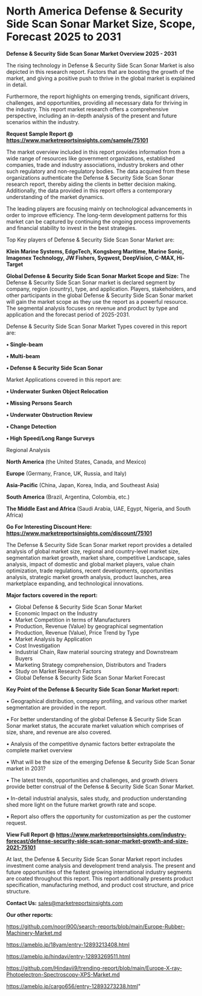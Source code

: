 # North America Defense & Security Side Scan Sonar Market Size, Scope, Forecast 2025 to 2031

<Strong> Defense & Security Side Scan Sonar Market Overview 2025 - 2031</strong>

The rising technology in Defense & Security Side Scan Sonar Market is also depicted in this research report. Factors that are boosting the growth of the market, and giving a positive push to thrive in the global market is explained in detail.

Furthermore, the report highlights on emerging trends, significant drivers, challenges, and opportunities, providing all necessary data for thriving in the industry. This report market research offers a comprehensive perspective, including an in-depth analysis of the present and future scenarios within the industry.

<strong>Request Sample Report @ <a href=https://www.marketreportsinsights.com/sample/75101>https://www.marketreportsinsights.com/sample/75101</a></strong>

The market overview included in this report provides information from a wide range of resources like government organizations, established companies, trade and industry associations, industry brokers and other such regulatory and non-regulatory bodies. The data acquired from these organizations authenticate the Defense & Security Side Scan Sonar research report, thereby aiding the clients in better decision making. Additionally, the data provided in this report offers a contemporary understanding of the market dynamics.

The leading players are focusing mainly on technological advancements in order to improve efficiency. The long-term development patterns for this market can be captured by continuing the ongoing process improvements and financial stability to invest in the best strategies.

Top Key players of Defense & Security Side Scan Sonar Market are:

<strong>Klein Marine Systems, EdgeTech, Kongsberg Maritime, Marine Sonic, Imagenex Technology, JW Fishers, Syqwest, DeepVision, C-MAX, Hi-Target</strong>

<strong><b>Global Defense & Security Side Scan Sonar Market Scope and Size:</b></strong>
The Defense & Security Side Scan Sonar market is declared segment by company, region (country), type, and application. Players, stakeholders, and other participants in the global Defense & Security Side Scan Sonar market will gain the market scope as they use the report as a powerful resource. The segmental analysis focuses on revenue and product by type and application and the forecast period of 2025-2031.

Defense & Security Side Scan Sonar Market Types covered in this report are:

<strong>• Single-beam

• Multi-beam

• Defense & Security Side Scan Sonar</strong>

Market Applications covered in this report are:

<strong>• Underwater Sunken Object Relocation

• Missing Persons Search

• Underwater Obstruction Review

• Change Detection

• High Speed/Long Range Surveys</strong> 

Regional Analysis

<strong>North America</strong> (the United States, Canada, and Mexico)

<strong>Europe</strong> (Germany, France, UK, Russia, and Italy)

<strong>Asia-Pacific</strong> (China, Japan, Korea, India, and Southeast Asia)

<strong>South America</strong> (Brazil, Argentina, Colombia, etc.)

<strong>The Middle East and Africa</strong> (Saudi Arabia, UAE, Egypt, Nigeria, and South Africa)

<strong>Go For Interesting Discount Here: <a href=https://www.marketreportsinsights.com/discount/75101>https://www.marketreportsinsights.com/discount/75101</a></strong>

The Defense & Security Side Scan Sonar market report provides a detailed analysis of global market size, regional and country-level market size, segmentation market growth, market share, competitive Landscape, sales analysis, impact of domestic and global market players, value chain optimization, trade regulations, recent developments, opportunities analysis, strategic market growth analysis, product launches, area marketplace expanding, and technological innovations.

<strong><b>Major factors covered in the report:</b></strong>
<ul>
  <li>Global Defense & Security Side Scan Sonar Market </li>
  <li>Economic Impact on the Industry</li>
  <li>Market Competition in terms of Manufacturers</li>
  <li>Production, Revenue (Value) by geographical segmentation</li>
  <li>Production, Revenue (Value), Price Trend by Type</li>
  <li>Market Analysis by Application</li>
  <li>Cost Investigation</li>
  <li>Industrial Chain, Raw material sourcing strategy and Downstream Buyers</li>
  <li>Marketing Strategy comprehension, Distributors and Traders</li>
  <li>Study on Market Research Factors</li>
  <li>Global Defense & Security Side Scan Sonar Market Forecast</li>
</ul>

<strong><b>Key Point of the Defense & Security Side Scan Sonar Market report:</b></strong>

• Geographical distribution, company profiling, and various other market segmentation are provided in the report.

• For better understanding of the global Defense & Security Side Scan Sonar market status, the accurate market valuation which comprises of size, share, and revenue are also covered.

• Analysis of the competitive dynamic factors better extrapolate the complete market overview

• What will be the size of the emerging Defense & Security Side Scan Sonar market in 2031?

• The latest trends, opportunities and challenges, and growth drivers provide better construal of the Defense & Security Side Scan Sonar Market.

• In-detail industrial analysis, sales study, and production understanding shed more light on the future market growth rate and scope.

• Report also offers the opportunity for customization as per the customer request.

<strong><b>View Full Report @ <a href=https://www.marketreportsinsights.com/industry-forecast/defense-security-side-scan-sonar-market-growth-and-size-2021-75101>https://www.marketreportsinsights.com/industry-forecast/defense-security-side-scan-sonar-market-growth-and-size-2021-75101</a></b></strong>


At last, the Defense & Security Side Scan Sonar Market report includes investment come analysis and development trend analysis. The present and future opportunities of the fastest growing international industry segments are coated throughout this report. This report additionally presents product specification, manufacturing method, and product cost structure, and price structure.

<strong>Contact Us:</strong>
sales@marketreportsinsights.com

<strong>Our other reports:</strong>

<a href=https://github.com/noori900/search-reports/blob/main/Europe-Rubber-Machinery-Market.md>https://github.com/noori900/search-reports/blob/main/Europe-Rubber-Machinery-Market.md</a>

<a href=https://ameblo.jp/18yam/entry-12893213408.html>https://ameblo.jp/18yam/entry-12893213408.html</a>

<a href=https://ameblo.jp/hindavi/entry-12893269511.html>https://ameblo.jp/hindavi/entry-12893269511.html</a>

<a href=https://github.com/Hindavii9/trending-report/blob/main/Europe-X-ray-Photoelectron-Spectroscopy-XPS-Market.md>https://github.com/Hindavii9/trending-report/blob/main/Europe-X-ray-Photoelectron-Spectroscopy-XPS-Market.md</a>

<a href=https://ameblo.jp/cargo656/entry-12893273238.html>https://ameblo.jp/cargo656/entry-12893273238.html</a>"
